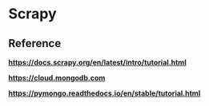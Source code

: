 # Scrapy
## Reference 
**https://docs.scrapy.org/en/latest/intro/tutorial.html**

**https://cloud.mongodb.com**

**https://pymongo.readthedocs.io/en/stable/tutorial.html**
